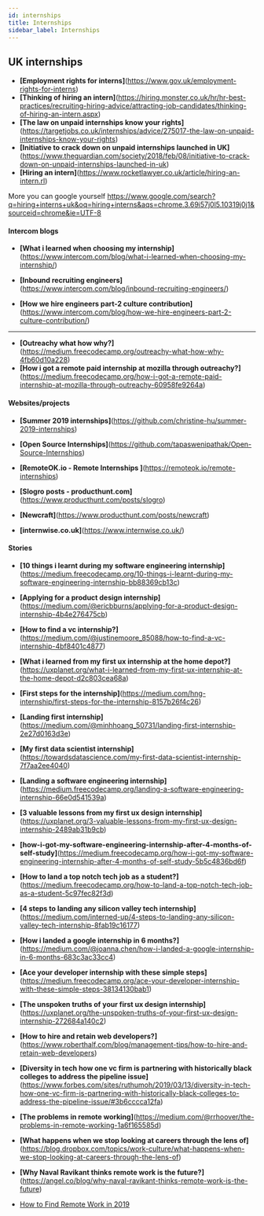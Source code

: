 ```yaml
---
id: internships
title: Internships
sidebar_label: Internships
---
```


## UK internships

- **[Employment rights for interns]**(https://www.gov.uk/employment-rights-for-interns)
- **[Thinking of hiring an intern]**(https://hiring.monster.co.uk/hr/hr-best-practices/recruiting-hiring-advice/attracting-job-candidates/thinking-of-hiring-an-intern.aspx)
- **[The law on unpaid internships know your rights]**(https://targetjobs.co.uk/internships/advice/275017-the-law-on-unpaid-internships-know-your-rights)
- **[Initiative to crack down on unpaid internships launched in UK]**(https://www.theguardian.com/society/2018/feb/08/initiative-to-crack-down-on-unpaid-internships-launched-in-uk)
- **[Hiring an intern]**(https://www.rocketlawyer.co.uk/article/hiring-an-intern.rl)



More you can google yourself https://www.google.com/search?q=hiring+interns+uk&oq=hiring+interns&aqs=chrome.3.69i57j0l5.10319j0j1&sourceid=chrome&ie=UTF-8


#### Intercom blogs

- **[What i learned when choosing my internship]**(https://www.intercom.com/blog/what-i-learned-when-choosing-my-internship/)

- **[Inbound recruiting engineers]**(https://www.intercom.com/blog/inbound-recruiting-engineers/)

- **[How we hire engineers part-2 culture contribution]**(https://www.intercom.com/blog/how-we-hire-engineers-part-2-culture-contribution/)





-----------


- **[Outreachy what how why?]**(https://medium.freecodecamp.org/outreachy-what-how-why-4fb60d10a228)
- **[How i got a remote paid internship at mozilla through outreachy?]**(https://medium.freecodecamp.org/how-i-got-a-remote-paid-internship-at-mozilla-through-outreachy-60958fe9264a)




#### Websites/projects


- **[Summer 2019 internships]**(https://github.com/christine-hu/summer-2019-internships)
- **[Open Source Internships]**(https://github.com/tapaswenipathak/Open-Source-Internships)


- **[RemoteOK.io - Remote Internships ]**(https://remoteok.io/remote-internships)




- **[Slogro posts - producthunt.com]**(https://www.producthunt.com/posts/slogro)
- **[Newcraft]**(https://www.producthunt.com/posts/newcraft)


- **[internwise.co.uk]**(https://www.internwise.co.uk/)



#### Stories


- **[10 things i learnt during my software engineering internship]**(https://medium.freecodecamp.org/10-things-i-learnt-during-my-software-engineering-internship-bb88369cb13c)
- **[Applying for a product design internship]**(https://medium.com/@ericbburns/applying-for-a-product-design-internship-4b4e276475cb)
- **[How to find a vc internship?]**(https://medium.com/@justinemoore_85088/how-to-find-a-vc-internship-4bf8401c4877)
- **[What i learned from my first ux internship at the home depot?]**(https://uxplanet.org/what-i-learned-from-my-first-ux-internship-at-the-home-depot-d2c803cea68a)
- **[First steps for the internship]**(https://medium.com/hng-internship/first-steps-for-the-internship-8157b26f4c26)
- **[Landing first internship]**(https://medium.com/@minhhoang_50731/landing-first-internship-2e27d0163d3e)
- **[My first data scientist internship]**(https://towardsdatascience.com/my-first-data-scientist-internship-7f7aa2ee4040)

- **[Landing a software engineering internship]**(https://medium.freecodecamp.org/landing-a-software-engineering-internship-66e0d541539a)
- **[3 valuable lessons from my first ux design internship]**(https://uxplanet.org/3-valuable-lessons-from-my-first-ux-design-internship-2489ab31b9cb)
- **[how-i-got-my-software-engineering-internship-after-4-months-of-self-study]**(https://medium.freecodecamp.org/how-i-got-my-software-engineering-internship-after-4-months-of-self-study-5b5c4836bd6f)
- **[How to land a top notch tech job as a student?]**(https://medium.freecodecamp.org/how-to-land-a-top-notch-tech-job-as-a-student-5c97fec82f3d)
- **[4 steps to landing any silicon valley tech internship]**(https://medium.com/interned-up/4-steps-to-landing-any-silicon-valley-tech-internship-8fab19c16177)
- **[How i landed a google internship in 6 months?]**(https://medium.com/@joanna.chen/how-i-landed-a-google-internship-in-6-months-683c3ac33cc4)
- **[Ace your developer internship with these simple steps]**(https://medium.freecodecamp.org/ace-your-developer-internship-with-these-simple-steps-38134130bab1)
- **[The unspoken truths of your first ux design internship]**(https://uxplanet.org/the-unspoken-truths-of-your-first-ux-design-internship-272684a140c2)
- **[How to hire and retain web developers?]**(https://www.roberthalf.com/blog/management-tips/how-to-hire-and-retain-web-developers)





- **[Diversity in tech how one vc firm is partnering with historically black colleges to address the pipeline issue]**(https://www.forbes.com/sites/ruthumoh/2019/03/13/diversity-in-tech-how-one-vc-firm-is-partnering-with-historically-black-colleges-to-address-the-pipeline-issue/#3b6cccca12fa)


- **[The problems in remote working]**(https://medium.com/@rrhoover/the-problems-in-remote-working-1a6f165585d)

- **[What happens when we stop looking at careers through the lens of]**(https://blog.dropbox.com/topics/work-culture/what-happens-when-we-stop-looking-at-careers-through-the-lens-of)

- **[Why Naval Ravikant thinks remote work is the future?]**(https://angel.co/blog/why-naval-ravikant-thinks-remote-work-is-the-future)

- [How to Find Remote Work in 2019](https://hackernoon.com/finding-remote-work-in-2019-7927932f7b9?fbclid=IwAR1dTuyx-LISh67ldKNtYKbLTlMdnwFu8CGx01arHNY2EqEbXAIHN41voTg)
